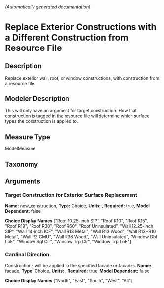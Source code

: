 

###### (Automatically generated documentation)

# Replace Exterior Constructions with a Different Construction from Resource File

## Description
Replace exterior wall, roof, or window constructions, with construction from a resource file.

## Modeler Description
This will only have an argument for target construction. How that construction is tagged in the resource file will determine which surface types the construction is applied to.

## Measure Type
ModelMeasure

## Taxonomy


## Arguments


### Target Construction for Exterior Surface Replacement

**Name:** new_construction,
**Type:** Choice,
**Units:** ,
**Required:** true,
**Model Dependent:** false


**Choice Display Names** ["Roof 10.25-inch SIP", "Roof R10", "Roof R15", "Roof R19", "Roof R38", "Roof R60", "Roof Uninsulated", "Wall 12.25-inch SIP", "Wall 14-inch ICF", "Wall R13 Metal", "Wall R13 Wood", "Wall R13+R10 Metal", "Wall R2 CMU", "Wall R38 Wood", "Wall Uninsulated", "Window Dbl LoE", "Window Sgl Clr", "Window Trp Clr", "Window Trp LoE"]



### Cardinal Direction.
Constructions will be applied to the specified facade or facades.
**Name:** facade,
**Type:** Choice,
**Units:** ,
**Required:** true,
**Model Dependent:** false


**Choice Display Names** ["North", "East", "South", "West", "All"]






